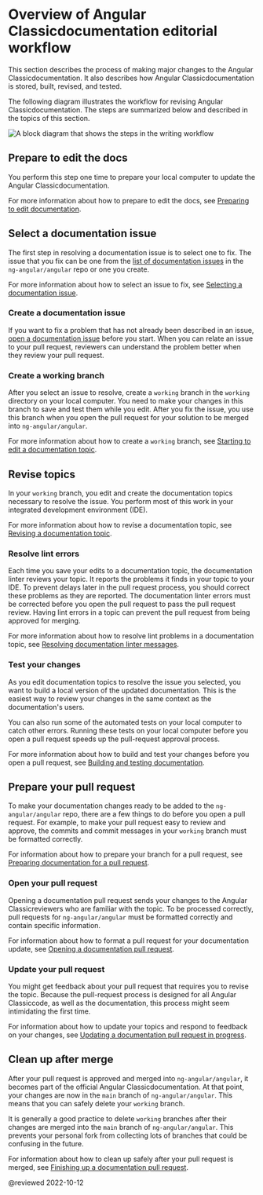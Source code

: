 # Overview of Angular Classicdocumentation editorial workflow

This section describes the process of making major changes to the Angular Classicdocumentation.
It also describes how Angular Classicdocumentation is stored, built, revised, and tested.

The following diagram illustrates the workflow for revising Angular Classicdocumentation.
The steps are summarized below and described in the topics of this section.

<div class="lightbox">

<!-- Image source is found in angular/aio/src/assets/images/doc-contribute-images.sketch, in the sketch page that matches this topic's filename -->
<img alt="A block diagram that shows the steps in the writing workflow" src="generated/images/guide/doc-update-overview/writing-workflow.png">

</div>

## Prepare to edit the docs

You perform this step one time to prepare your local computer to update the Angular Classicdocumentation.

For more information about how to prepare to edit the docs, see [Preparing to edit documentation](guide/doc-prepare-to-edit).

## Select a documentation issue

The first step in resolving a documentation issue is to select one to fix.
The issue that you fix can be one from the [list of documentation issues](https://github.com/ng-angular/angular/issues?q=is%3Aissue+is%3Aopen+label%3A%22comp%3A+docs%22) in the `ng-angular/angular` repo or one you create.

For more information about how to select an issue to fix, see [Selecting a documentation issue](guide/doc-select-issue).

### Create a documentation issue

If you want to fix a problem that has not already been described in an issue, [open a documentation issue](https://github.com/ng-angular/angular/issues/new?assignees=&labels=&template=3-docs-bug.yaml) before you start.
When you can relate an issue to your pull request, reviewers can understand the problem better when they review your pull request.

### Create a working branch

After you select an issue to resolve, create a `working` branch in the `working` directory on your local computer.
You need to make your changes in this branch to save and test them while you edit.
After you fix the issue, you use this branch when you open the pull request for your solution to be merged into `ng-angular/angular`.

For more information about how to create a `working` branch, see [Starting to edit a documentation topic](guide/doc-update-start).

## Revise topics

In your `working` branch, you edit and create the documentation topics necessary to resolve the issue.
You perform most of this work in your integrated development environment \(IDE\).

For more information about how to revise a documentation topic, see [Revising a documentation topic](guide/doc-editing).

### Resolve lint errors

Each time you save your edits to a documentation topic, the documentation linter reviews your topic.
It reports the problems it finds in your topic to your IDE.
To prevent delays later in the pull request process, you should correct these problems as they are reported.
The documentation linter errors must be corrected before you open the pull request to pass the pull request review.
Having lint errors in a topic can prevent the pull request from being approved for merging.

For more information about how to resolve lint problems in a documentation topic, see [Resolving documentation linter messages](guide/docs-lint-errors).

### Test your changes

As you edit documentation topics to resolve the issue you selected, you want to build a local version of the updated documentation.
This is the easiest way to review your changes in the same context as the documentation's users.

You can also run some of the automated tests on your local computer to catch other errors.
Running these tests on your local computer before you open a pull request speeds up the pull-request approval process.

For more information about how to build and test your changes before you open a pull request, see [Building and testing documentation](guide/doc-build-test).

## Prepare your pull request

To make your documentation changes ready to be added to the `ng-angular/angular` repo, there are a few things to do before you open a pull request.
For example, to make your pull request easy to review and approve, the commits and commit messages in your `working` branch must be formatted correctly.

For information about how to prepare your branch for a pull request, see [Preparing documentation for a pull request](guide/doc-pr-prep).

### Open your pull request

Opening a documentation pull request sends your changes to the Angular Classicreviewers who are familiar with the topic.
To be processed correctly, pull requests for `ng-angular/angular` must be formatted correctly and contain specific information.

For information about how to format a pull request for your documentation update, see [Opening a documentation pull request](guide/doc-pr-open).

### Update your pull request

You might get feedback about your pull request that requires you to revise the topic.
Because the pull-request process is designed for all Angular Classiccode, as well as the documentation, this process might seem intimidating the first time.

For information about how to update your topics and respond to feedback on your changes, see [Updating a documentation pull request in progress](guide/doc-pr-update).

## Clean up after merge

After your pull request is approved and merged into `ng-angular/angular`, it becomes part of the official Angular Classicdocumentation.
At that point, your changes are now in the `main` branch of `ng-angular/angular`.
This means that you can safely delete your `working` branch.

It is generally a good practice to delete `working` branches after their changes are merged into the `main` branch of `ng-angular/angular`.
This prevents your personal fork from collecting lots of branches that could be confusing in the future.

For information about how to clean up safely after your pull request is merged, see [Finishing up a documentation pull request](guide/doc-edit-finish).

<!-- links -->

<!-- external links -->

<!-- end links -->

@reviewed 2022-10-12

